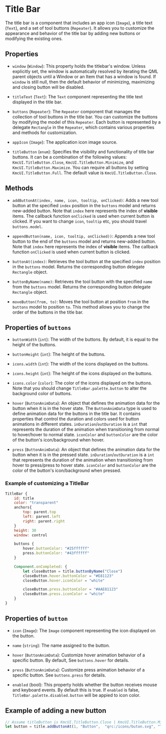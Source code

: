 # Title Bar

The title bar is a component that includes an app icon (`Image`), a title text (`Text`), and a set of tool buttons (`Repeater`). It allows you to customize the appearance and behavior of the title bar by adding new buttons or modifying the existing ones.

## Properties

- `window` (`Window`): This property holds the titlebar's window.
Unless explicitly set, the window is automatically resolved by iterating the QML parent objects until a Window or an Item that has a window is found.
If `window` is still null, then the default behavior of minimizing, maximizing and closing button will be disabled.

- `titleText` (`Text`): The `Text` component representing the title text displayed in the title bar.

- `buttons` (`Repeater`): The `Repeater` component that manages the collection of tool buttons in the title bar. You can customize the buttons by modifying the model of this `Repeater`. Each button is represented by a delegate `Rectangle` in the `Repeater`, which contains various properties and methods for customization.

- `appIcon` (`Image`): The application icon image source.

- `titleButton` (`enum`): Specifies the visibility and functionality of title bar buttons. It can be a combination of the following values: `KmcUI.TitleButton.Close`, `KmcUI.TitleButton.Minimize`, and `KmcUI.TitleButton.Maximize`. You can require all buttons by setting `KmcUI.TitleButton.Full`. The default value is `KmcUI.TitleButton.Close`. 

## Methods

- `addButtonAt(index, name, icon, tooltip, onClicked)`: Adds a new tool button at the specified `index` position in the `buttons` model and returns new-added button. Note that `index` here represents the index of **visible** items. The callback function `onClicked` is used when current button is clicked. If you want to change `icon`, `tooltip` etc, you should travel `buttons.model`.

- `appendButton(name, icon, tooltip, onClicked))`: Appends a new tool button to the end of the `buttons` model and returns new-added button. Note that `index` here represents the index of **visible** items. The callback function `onClicked` is used when current button is clicked.

- `buttonAt(index)`: Retrieves the tool button at the specified `index` position in the `buttons` model. Returns the corresponding button delegate `Rectangle` object.

- `buttonByName(name)`: Retrieves the tool button with the specified `name` from the `buttons` model. Returns the corresponding button delegate `Rectangle` object.

- `moveButton(from, to)`: Moves the tool button at position `from` in the `buttons` model to position `to`. This method allows you to change the order of the buttons in the title bar.

## Properties of `buttons`


- `buttonWidth` (`int`): The width of the buttons. By default, it is equal to the height of the buttons.

- `buttonHeight` (`int`): The height of the buttons.

- `icons.width` (`int`): The width of the icons displayed on the buttons.

- `icons.height` (`int`): The height of the icons displayed on the buttons.

- `icons.color` (`color`): The color of the icons displayed on the buttons. Note that you should change `TitleBar.palette.button` to alter the background color of buttons.

- `hover` (`ButtonAnimData`): An object that defines the animation data for the button when it is in the hover state. The `ButtonAnimData` type is used to define animation data for the buttons in the title bar. It contains properties that control the duration and colors used for button animations in different states.
`inDuration`/`outDuration` is a `int` that represents the duration of the animation when transitioning from normal to hover/hover to normal state. `iconColor` and `buttonColor` are the color of the button's icon/background when hover.

- `press` (`ButtonAnimData`): An object that defines the animation data for the button when it is in the pressed state. `inDuration`/`outDuration` is a `int` that represents the duration of the animation when transitioning from hover to press/press to hover state. `iconColor` and `buttonColor` are the color of the button's icon/background when pressed.

### Example of customizing a TitleBar
```qml
TitleBar {
    id: title
    color: "transparent"
    anchors{
        top: parent.top
        left: parent.left
        right: parent.right
    } 
    height: 30
    window: control

    buttons {
        hover.buttonColor: "#25ffffff"
        press.buttonColor: "#43ffffff"
    }

    Component.onCompleted: {
        let closeButton = title.buttonByName("Close")
        closeButton.hover.buttonColor = "#E81123"
        closeButton.hover.iconColor = "white"

        closeButton.press.buttonColor = "#AAE81123"
        closeButton.press.iconColor = "white"
    }
}
```
## Properties of `button`

- `icon` (`Image`): The `Image` component representing the icon displayed on the button.

- `name` (`string`): The name assigned to the button.

- `hover` (`ButtonAnimData`): Customize hover animation behavior of a specific button. By default,  See `buttons.hover` for details.

- `press` (`ButtonAnimData`): Customize press animation behavior of a specific button. See `buttons.press` for details.

- `enabled` (bool): This property holds whether the button receives mouse and keyboard events. By default this is true. If `enabled` is false, `TitleBar.palette.disabled.button` will be appied to icon color.

## Example of adding a new button

```qml
// Assume titleButton is KmcUI.TitleButton.Close | KmcUI.TitleButton.Minimize, and now we add a new button between Close button and Minimize button.
let button = title.addButtonAt(1, "Button",  "qrc:/icons/buton.svg", "This is a button", () => console.log("clicked me"))
```